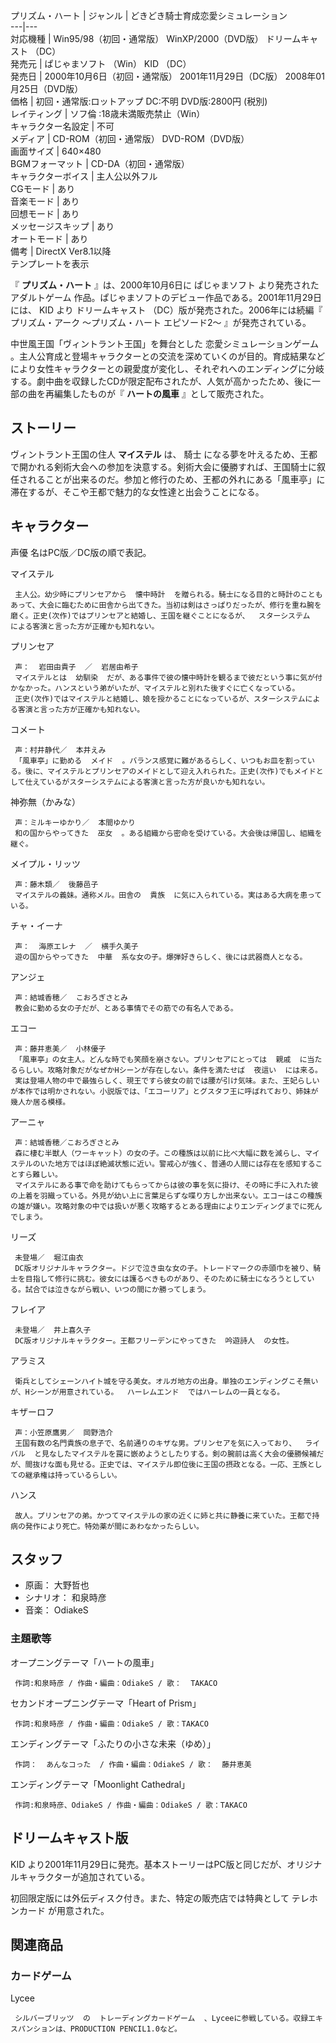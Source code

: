 プリズム・ハート  |  ジャンル  |  どきどき騎士育成恋愛シミュレーション   
---|---  
対応機種  |  Win95/98（初回・通常版）  WinXP/2000（DVD版）  ドリームキャスト  （DC）   
発売元  |  ぱじゃまソフト  （Win）  KID  （DC）   
発売日  |  2000年10月6日（初回・通常版）  2001年11月29日（DC版）  2008年01月25日（DVD版）   
価格  |  初回・通常版:ロットアップ  DC:不明  DVD版:2800円 (税別)   
レイティング  |  ソフ倫  :18歳未満販売禁止（Win）   
キャラクター名設定  |  不可   
メディア  |  CD-ROM（初回・通常版）  DVD-ROM（DVD版）   
画面サイズ  |  640×480   
BGMフォーマット  |  CD-DA（初回・通常版）   
キャラクターボイス  |  主人公以外フル   
CGモード  |  あり   
音楽モード  |  あり   
回想モード  |  あり   
メッセージスキップ  |  あり   
オートモード  |  あり   
備考  |  DirectX Ver8.1以降   
テンプレートを表示  
  
『 **プリズム・ハート** 』は、2000年10月6日に  ぱじゃまソフト  より発売された  アダルトゲーム
作品。ぱじゃまソフトのデビュー作品である。2001年11月29日には、  KID  より  ドリームキャスト  （DC）版が発売された。2006年には続編『
プリズム・アーク 〜プリズム・ハート エピソード2〜  』が発売されている。

中世風王国「ヴィントラント王国」を舞台とした  恋愛シミュレーションゲーム
。主人公育成と登場キャラクターとの交流を深めていくのが目的。育成結果などにより女性キャラクターとの親愛度が変化し、それぞれへのエンディングに分岐する。劇中曲を収録したCDが限定配布されたが、人気が高かったため、後に一部の曲を再編集したものが『
**ハートの風車** 』として販売された。

##  ストーリー  

ヴィントラント王国の住人 **マイステル** は、  騎士
になる夢を叶えるため、王都で開かれる剣術大会への参加を決意する。剣術大会に優勝すれば、王国騎士に叙任されることが出来るのだ。参加と修行のため、王都の外れにある「風車亭」に滞在するが、そこや王都で魅力的な女性達と出会うことになる。

##  キャラクター  

声優  名はPC版／DC版の順で表記。

マイステル

     主人公。幼少時にプリンセアから  懐中時計  を贈られる。騎士になる目的と時計のこともあって、大会に臨むために田舎から出てきた。当初は剣はさっぱりだったが、修行を重ね腕を磨く。正史(次作)ではプリンセアと結婚し、王国を継ぐことになるが、  スターシステム  による客演と言った方が正確かも知れない。 
プリンセア

     声：  岩田由貴子  ／  岩居由希子 
     マイステルとは  幼馴染  だが、ある事件で彼の懐中時計を観るまで彼だという事に気が付かなかった。ハンスという弟がいたが、マイステルと別れた後すぐに亡くなっている。 
     正史(次作)ではマイステルと結婚し、娘を授かることになっているが、スターシステムによる客演と言った方が正確かも知れない。 
コメート

     声：村井静代／  本井えみ 
     「風車亭」に勤める  メイド  。バランス感覚に難があるらしく、いつもお皿を割っている。後に、マイステルとプリンセアのメイドとして迎え入れられた。正史(次作)でもメイドとして仕えているがスターシステムによる客演と言った方が良いかも知れない。 
神弥無（かみな）

     声：ミルキーゆかり／  本間ゆかり 
     和の国からやってきた  巫女  。ある組織から密命を受けている。大会後は帰国し、組織を継ぐ。 
メイプル・リッツ

     声：藤木類／  後藤邑子 
     マイステルの義妹。通称メル。田舎の  貴族  に気に入られている。実はある大病を患っている。 
チャ・イーナ

     声：  海原エレナ  ／  横手久美子 
     遊の国からやってきた  中華  系な女の子。爆弾好きらしく、後には武器商人となる。 
アンジェ

     声：結城香穂／  こおろぎさとみ 
     教会に勤める女の子だが、とある事情でその筋での有名人である。 
エコー

     声：藤井恵美／  小林優子 
     「風車亭」の女主人。どんな時でも笑顔を崩さない。プリンセアにとっては  親戚  に当たるらしい。攻略対象だがなぜかHシーンが存在しない。条件を満たせば  夜這い  には来る。 
     実は登場人物の中で最強らしく、現王ですら彼女の前では腰が引け気味。また、王妃らしいが本作では明かされない。小説版では、「エコーリア」とグスタフ王に呼ばれており、姉妹が幾人か居る模様。 
アーニャ

     声：結城香穂／こおろぎさとみ 
     森に棲む半獣人（ワーキャット）の女の子。この種族は以前に比べ大幅に数を減らし、マイステルのいた地方ではほぼ絶滅状態に近い。警戒心が強く、普通の人間には存在を感知することすら難しい。 
     マイステルにある事で命を助けてもらってからは彼の事を気に掛け、その時に手に入れた彼の上着を羽織っている。外見が幼い上に言葉足らずな喋り方しか出来ない。エコーはこの種族の雄が嫌い。攻略対象の中では扱いが悪く攻略するとある理由によりエンディングまでに死んでしまう。 
リーズ

     未登場／  堀江由衣 
     DC版オリジナルキャラクター。ドジで泣き虫な女の子。トレードマークの赤頭巾を被り、騎士を目指して修行に挑む。彼女には護るべきものがあり、そのために騎士になろうとしている。試合では泣きながら戦い、いつの間にか勝ってしまう。 
フレイア

     未登場／  井上喜久子 
     DC版オリジナルキャラクター。王都フリーデンにやってきた  吟遊詩人  の女性。 
アラミス

     衛兵としてシェーンハイト城を守る美女。オルガ地方の出身。単独のエンディングこそ無いが、Hシーンが用意されている。  ハーレムエンド  ではハーレムの一員となる。 
キザーロフ

     声：小笠原鷹男／  岡野浩介 
     王国有数の名門貴族の息子で、名前通りのキザな男。プリンセアを気に入っており、  ライバル  と見なしたマイステルを罠に嵌めようとしたりする。剣の腕前は高く大会の優勝候補だが、間抜けな面も見せる。正史では、マイステル即位後に王国の摂政となる。一応、王族としての継承権は持っているらしい。 
ハンス

     故人。プリンセアの弟。かつてマイステルの家の近くに姉と共に静養に来ていた。王都で持病の発作により死亡。特効薬が間にあわなかったらしい。 

##  スタッフ  

  * 原画：  大野哲也 
  * シナリオ：  和泉時彦 
  * 音楽：  OdiakeS 

###  主題歌等  

オープニングテーマ「ハートの風車」

     作詞:和泉時彦 / 作曲・編曲：OdiakeS / 歌：  TAKACO 
セカンドオープニングテーマ「Heart of Prism」

     作詞:和泉時彦 / 作曲・編曲：OdiakeS / 歌：TAKACO 
エンディングテーマ「ふたりの小さな未来（ゆめ）」

     作詞：  あんなコった  / 作曲・編曲：OdiakeS / 歌：  藤井恵美 
エンディングテーマ「Moonlight Cathedral」

     作詞:和泉時彦、OdiakeS / 作曲・編曲：OdiakeS / 歌：TAKACO 

##  ドリームキャスト版  

KID  より2001年11月29日に発売。基本ストーリーはPC版と同じだが、オリジナルキャラクターが追加されている。

初回限定版には外伝ディスク付き。また、特定の販売店では特典として  テレホンカード  が用意された。

##  関連商品  

###  カードゲーム  

Lycee

     シルバーブリッツ  の  トレーディングカードゲーム  、Lyceeに参戦している。収録エキスパンションは、PRODUCTION PENCIL1.0など。 

